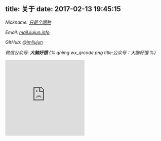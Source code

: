 title: 关于
date: 2017-02-13 19:45:15
---
<i class="fa fa-user" aria-hidden="true"> Nickname: [只是个昵称](http://www.imliujun.com)</i>

<i class="fa fa-envelope" aria-hidden="true"> Email: [mail.liujun.info](mailto:mail.liujun.info)</i>

<i class="fa fa-github" aria-hidden="true"> GItHub: [@imliujun](https://github.com/imliujun)</i>

<i class="fa fa-weixin" aria-hidden="true"> 微信公众号: **大脑好饿** {% qnimg wx_qrcode.png title:公众号：大脑好饿  %} </i>

<iframe src="http://www.imliujun.com/donate-page/simple/" style="overflow-x:hidden;overflow-y:hidden; border:0xp none #fff; min-height:240px; width:250px;"  frameborder="0" scrolling="no"></iframe>
